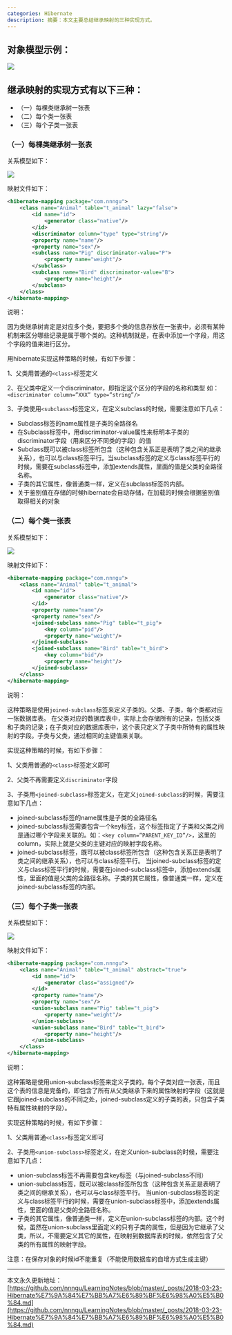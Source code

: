 ```yaml
---
categories: Hibernate
description: 摘要：本文主要总结继承映射的三种实现方式。
---
```


## 对象模型示例：

![][1]

## 继承映射的实现方式有以下三种：

* （一）每棵类继承树一张表
* （二）每个类一张表
* （三）每个子类一张表

### （一）每棵类继承树一张表

关系模型如下：

![][2]

映射文件如下：

```xml
<hibernate-mapping package="com.nnngu">  
    <class name="Animal" table="t_animal" lazy="false">  
        <id name="id">  
            <generator class="native"/>  
        </id>  
        <discriminator column="type" type="string"/>  
        <property name="name"/>  
        <property name="sex"/>  
        <subclass name="Pig" discriminator-value="P">  
            <property name="weight"/>  
        </subclass>  
        <subclass name="Bird" discriminator-value="B">  
            <property name="height"/>  
        </subclass>  
    </class>  
</hibernate-mapping>
```

说明：

因为类继承树肯定是对应多个类，要把多个类的信息存放在一张表中，必须有某种机制来区分哪些记录是属于哪个类的。这种机制就是，在表中添加一个字段，用这个字段的值来进行区分。

用hibernate实现这种策略的时候，有如下步骤：

1、父类用普通的`<class>`标签定义

2、在父类中定义一个discriminator，即指定这个区分的字段的名称和类型
如：`<discriminator column=”XXX” type=”string”/>`

3、子类使用`<subclass>`标签定义，在定义subclass的时候，需要注意如下几点：

* Subclass标签的name属性是子类的全路径名
* 在Subclass标签中，用discriminator-value属性来标明本子类的discriminator字段（用来区分不同类的字段）的值
* Subclass既可以被class标签所包含（这种包含关系正是表明了类之间的继承关系），也可以与class标签平行。当subclass标签的定义与class标签平行的时候，需要在subclass标签中，添加extends属性，里面的值是父类的全路径名称。
* 子类的其它属性，像普通类一样，定义在subclass标签的内部。
* 关于鉴别值在存储的时候hibernate会自动存储，在加载的时候会根据鉴别值取得相关的对象


### （二）每个类一张表

关系模型如下：

![][3]

映射文件如下：

```xml
<hibernate-mapping package="com.nnngu">  
    <class name="Animal" table="t_animal">  
        <id name="id">  
            <generator class="native"/>  
        </id>  
        <property name="name"/>  
        <property name="sex"/>  
        <joined-subclass name="Pig" table="t_pig">  
            <key column="pid"/>  
            <property name="weight"/>  
        </joined-subclass>  
        <joined-subclass name="Bird" table="t_bird">  
            <key column="bid"/>  
            <property name="height"/>  
        </joined-subclass>  
    </class>  
</hibernate-mapping>  
```

说明：

这种策略是使用`joined-subclass`标签来定义子类的。父类、子类，每个类都对应一张数据库表。
在父类对应的数据库表中，实际上会存储所有的记录，包括父类和子类的记录；在子类对应的数据库表中，这个表只定义了子类中所特有的属性映射的字段。子类与父类，通过相同的主键值来关联。

实现这种策略的时候，有如下步骤：

1、父类用普通的`<class>`标签定义即可

2、父类不再需要定义`discriminator`字段

3、子类用`<joined-subclass>`标签定义，在定义`joined-subclass`的时候，需要注意如下几点：

* joined-subclass标签的name属性是子类的全路径名
* joined-subclass标签需要包含一个key标签，这个标签指定了子类和父类之间是通过哪个字段来关联的。如：`<key column=”PARENT_KEY_ID”/>`，这里的column，实际上就是父类的主键对应的映射字段名称。
* joined-subclass标签，既可以被class标签所包含（这种包含关系正是表明了类之间的继承关系），也可以与class标签平行。 当joined-subclass标签的定义与class标签平行的时候，需要在joined-subclass标签中，添加extends属性，里面的值是父类的全路径名称。子类的其它属性，像普通类一样，定义在joined-subclass标签的内部。


### （三）每个子类一张表

关系模型如下：

![][4]

映射文件如下：

```xml
<hibernate-mapping package="com.nnngu">  
    <class name="Animal" table="t_animal" abstract="true">  
        <id name="id">  
            <generator class="assigned"/>  
        </id>  
        <property name="name"/>  
        <property name="sex"/>  
        <union-subclass name="Pig" table="t_pig">  
            <property name="weight"/>  
        </union-subclass>  
        <union-subclass name="Bird" table="t_bird">  
            <property name="height"/>  
        </union-subclass>  
    </class>  
</hibernate-mapping>
```

说明：

这种策略是使用union-subclass标签来定义子类的。每个子类对应一张表，而且这个表的信息是完备的，即包含了所有从父类继承下来的属性映射的字段（这就是它跟joined-subclass的不同之处，joined-subclass定义的子类的表，只包含子类特有属性映射的字段）。

实现这种策略的时候，有如下步骤：

1、父类用普通`<class>`标签定义即可

2、子类用`<union-subclass>`标签定义，在定义union-subclass的时候，需要注意如下几点：

* union-subclass标签不再需要包含key标签（与joined-subclass不同）
* union-subclass标签，既可以被class标签所包含（这种包含关系正是表明了类之间的继承关系），也可以与class标签平行。 当union-subclass标签的定义与class标签平行的时候，需要在union-subclass标签中，添加extends属性，里面的值是父类的全路径名称。
* 子类的其它属性，像普通类一样，定义在union-subclass标签的内部。这个时候，虽然在union-subclass里面定义的只有子类的属性，但是因为它继承了父类，所以，不需要定义其它的属性，在映射到数据库表的时候，依然包含了父类的所有属性的映射字段。

注意：在保存对象的时候id不能重复（不能使用数据库的自增方式生成主键）














---

本文永久更新地址：[https://github.com/nnngu/LearningNotes/blob/master/_posts/2018-03-23-Hibernate%E7%9A%84%E7%BB%A7%E6%89%BF%E6%98%A0%E5%B0%84.md](https://github.com/nnngu/LearningNotes/blob/master/_posts/2018-03-23-Hibernate%E7%9A%84%E7%BB%A7%E6%89%BF%E6%98%A0%E5%B0%84.md)


  [1]: https://www.github.com/nnngu/FigureBed/raw/master/2018/3/23/1521813220661.jpg
  [2]: https://www.github.com/nnngu/FigureBed/raw/master/2018/3/23/1521813432985.jpg
  [3]: https://www.github.com/nnngu/FigureBed/raw/master/2018/3/23/1521813827293.jpg
  [4]: https://www.github.com/nnngu/FigureBed/raw/master/2018/3/23/1521814690190.jpg